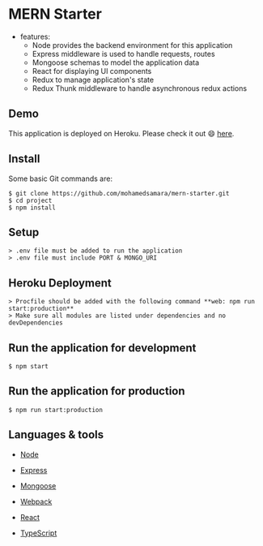 # MERN Starter

* features:
  * Node provides the backend environment for this application
  * Express middleware is used to handle requests, routes
  * Mongoose schemas to model the application data
  * React for displaying UI components
  * Redux to manage application's state
  * Redux Thunk middleware to handle asynchronous redux actions

## Demo

This application is deployed on Heroku. Please check it out :smile: [here](https://calm-waters-13690.herokuapp.com/).

## Install

Some basic Git commands are:

```
$ git clone https://github.com/mohamedsamara/mern-starter.git
$ cd project
$ npm install

```

## Setup

```
> .env file must be added to run the application
> .env file must include PORT & MONGO_URI

```

## Heroku Deployment

```
> Procfile should be added with the following command **web: npm run start:production**
> Make sure all modules are listed under dependencies and no devDependencies

```

## Run the application for development

```
$ npm start

```

## Run the application for production

```
$ npm run start:production

```

## Languages & tools

- [Node](https://nodejs.org/en/)

- [Express](https://expressjs.com/)

- [Mongoose](https://mongoosejs.com/)

- [Webpack](https://webpack.js.org/)

- [React](https://reactjs.org/)

- [TypeScript](https://www.typescriptlang.org/)
